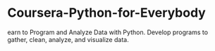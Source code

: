 # Coursera-Python-for-Everybody
earn to Program and Analyze Data with Python. Develop programs to gather, clean, analyze, and visualize data.
